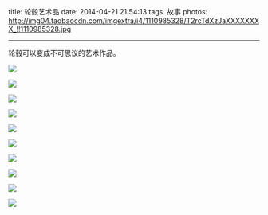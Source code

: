 title: 轮毂艺术品
date: 2014-04-21 21:54:13
tags: 故事
photos: http://img04.taobaocdn.com/imgextra/i4/1110985328/T2rcTdXzJaXXXXXXXX_!!1110985328.jpg

---

轮毂可以变成不可思议的艺术作品。

<!-- more -->

![](http://img04.taobaocdn.com/imgextra/i4/1110985328/T2SUiLXJpaXXXXXXXX_!!1110985328.jpg)

![](http://img04.taobaocdn.com/imgextra/i4/1110985328/T2BQopXoRaXXXXXXXX_!!1110985328.jpg)

![](http://img02.taobaocdn.com/imgextra/i2/1110985328/T2_SCPXQ4XXXXXXXXX_!!1110985328.jpg)

![](http://img01.taobaocdn.com/imgextra/i1/1110985328/T29diNXGxaXXXXXXXX_!!1110985328.jpg)

![](http://img04.taobaocdn.com/imgextra/i4/1110985328/T2rDc0XdRbXXXXXXXX_!!1110985328.jpg)

![](http://img02.taobaocdn.com/imgextra/i2/1110985328/T2UOaMXIBaXXXXXXXX_!!1110985328.jpg)

![](http://img01.taobaocdn.com/imgextra/i1/1110985328/T2q5hOXa4eXXXXXXXX_!!1110985328.jpg)

![](http://img01.taobaocdn.com/imgextra/i1/1110985328/T2P99HXLRaXXXXXXXX_!!1110985328.jpg)

![](http://img02.taobaocdn.com/imgextra/i2/1110985328/T2thWNXSlXXXXXXXXX_!!1110985328.jpg)

![](http://img04.taobaocdn.com/imgextra/i4/1110985328/T2LX4wXu8bXXXXXXXX_!!1110985328.jpg)